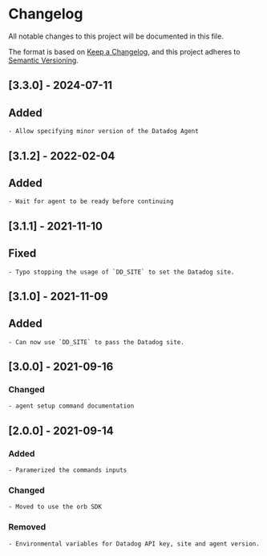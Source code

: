 # Changelog
All notable changes to this project will be documented in this file.

The format is based on [Keep a Changelog](https://keepachangelog.com/en/1.0.0/),
and this project adheres to [Semantic Versioning](https://semver.org/spec/v2.0.0.html).

## [3.3.0] - 2024-07-11
## Added
    - Allow specifying minor version of the Datadog Agent

## [3.1.2] - 2022-02-04
## Added
    - Wait for agent to be ready before continuing

## [3.1.1] - 2021-11-10
## Fixed
    - Typo stopping the usage of `DD_SITE` to set the Datadog site.

## [3.1.0] - 2021-11-09
## Added
    - Can now use `DD_SITE` to pass the Datadog site.

## [3.0.0] - 2021-09-16
### Changed
    - agent setup command documentation

## [2.0.0] - 2021-09-14
### Added
    - Paramerized the commands inputs
### Changed
    - Moved to use the orb SDK
### Removed
    - Environmental variables for Datadog API key, site and agent version.
